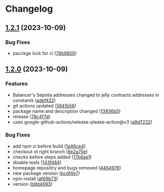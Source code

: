 # Changelog

## [1.2.1](https://github.com/MVPWorkshop/jelly-verse-sdk/compare/v1.2.0...v1.2.1) (2023-10-09)


### Bug Fixes

* pacckge lock for ci ([78b9805](https://github.com/MVPWorkshop/jelly-verse-sdk/commit/78b9805c4af78477d53aa1698d02c0a614d07fed))

## [1.2.0](https://github.com/MVPWorkshop/jelly-verse-sdk/compare/v1.1.5...v1.2.0) (2023-10-09)


### Features

* Balancer's Sepolia addresses changed to jelly contracts addresses in constants ([adef422](https://github.com/MVPWorkshop/jelly-verse-sdk/commit/adef422db36c7c814e222390334a4257de78373a))
* git actions updated ([5841b56](https://github.com/MVPWorkshop/jelly-verse-sdk/commit/5841b56bbd918fc2761848de87279159ac3ddd7e))
* package name and description changed ([13936b5](https://github.com/MVPWorkshop/jelly-verse-sdk/commit/13936b5bc161b4adeb88bf51d99add7f1078912e))
* release ([78c4f7d](https://github.com/MVPWorkshop/jelly-verse-sdk/commit/78c4f7d8923648c844bccb7337d75e4e0d626b6d))
* uses google-github-actions/release-please-action@v3 ([a9d7232](https://github.com/MVPWorkshop/jelly-verse-sdk/commit/a9d72324a4e4b7126ef3896a132a0d7575a0aeca))


### Bug Fixes

* add npm ci before build ([1a46ce4](https://github.com/MVPWorkshop/jelly-verse-sdk/commit/1a46ce41bbd74a68f29a3eb19e35164fc66ff0da))
* checkout ot right branch ([8e2a75e](https://github.com/MVPWorkshop/jelly-verse-sdk/commit/8e2a75e2e0bafd9b2eaec909dd85ad6c928dba01))
* checks before steps added ([17b6ae1](https://github.com/MVPWorkshop/jelly-verse-sdk/commit/17b6ae15f4732ecce727ee5564b4b8a05c2ce408))
* disable tests ([143f484](https://github.com/MVPWorkshop/jelly-verse-sdk/commit/143f48430912035abc30d55ecff23f66b594cdb2))
* homepage repositiry and bugs removed ([4464978](https://github.com/MVPWorkshop/jelly-verse-sdk/commit/4464978645b8e5ff8b15406a5e772412575ac439))
* new  package version ([bcdf4e7](https://github.com/MVPWorkshop/jelly-verse-sdk/commit/bcdf4e7902963f7302bb348bef965a20a123cac8))
* npm install ([af69b73](https://github.com/MVPWorkshop/jelly-verse-sdk/commit/af69b73bcf949f12e80214cb31cb00b488608c07))
* version ([b9d4693](https://github.com/MVPWorkshop/jelly-verse-sdk/commit/b9d46935864b853fbf550edab0832dffd79c8945))
